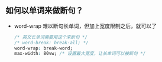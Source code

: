 ## 如何以单词来做断句？

- word-wrap 难以断句长单词，但加上宽度限制之后，就可以了
  ```css
  /* 英文长单词需要用这个来断句 */
  /* word-break: break-all; */
  word-wrap: break-word;
  max-width: 80vw; /* 设置最大宽度，让长单词可以被断句 */
  ```
